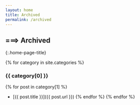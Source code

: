 ```yaml
---
layout: home
title: Archived
permalink: /archived
---
```


## ===> Archived
{:.home-page-title}

{% for category in site.categories %}
### {{ category[0] }}
{% for post in category[1] %}
  - [{{ post.title }}]({{ post.url }})
{% endfor %}
{% endfor %}

